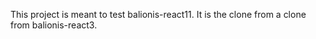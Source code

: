 This project is meant to test balionis-react11. It is the clone from a clone from balionis-react3. 

